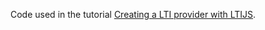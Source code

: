 Code used in the tutorial [Creating a LTI provider with LTIJS](https://medium.com/@cvmcosta2/creating-a-lti-provider-with-ltijs-8b569d94825c).
